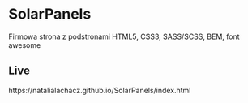 # SolarPanels
Firmowa strona z podstronami
HTML5, CSS3, SASS/SCSS, BEM, font awesome

<h2>Live</h2>
https://natalialachacz.github.io/SolarPanels/index.html
